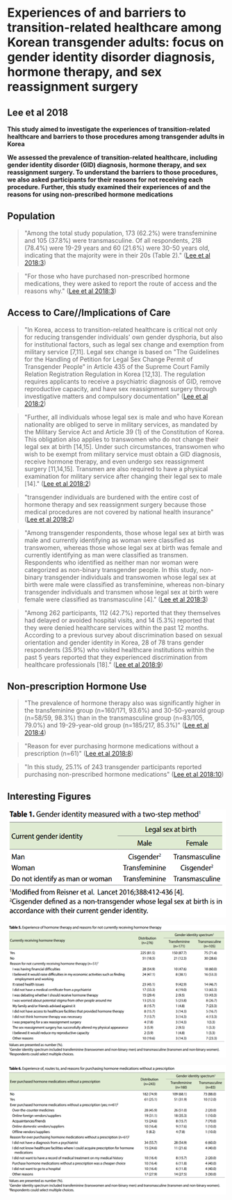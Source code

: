 # Experiences of and barriers to transition-related healthcare among Korean transgender adults: focus on gender identity disorder diagnosis, hormone therapy, and sex reassignment surgery
## Lee et al 2018

**This study aimed to investigate the experiences of transition-related healthcare and barriers to those procedures among transgender adults in Korea**

**We assessed the prevalence of transition-related healthcare, including gender identity disorder (GID) diagnosis, hormone therapy, and sex reassignment surgery. To understand the barriers to those procedures, we also asked participants for their reasons for not receiving each procedure. Further, this study examined their experiences of and the reasons for using non-prescribed hormone medications**

## Population

> "Among the total study population, 173 (62.2%) were transfeminine and 105 (37.8%) were transmasculine. Of all respondents, 218 (78.4%) were 19-29 years and 60 (21.6%) were 30-50 years old, indicating that the majority were in their 20s (Table 2)." ([Lee et al 2018:3](zotero://open-pdf/library/items/A3HGTUSH?page=3))


> "For those who have purchased non-prescribed hormone medications, they were asked to report the route of access and the reasons why." ([Lee et al 2018:3](zotero://open-pdf/library/items/A3HGTUSH?page=3))


## Access to Care//Implications of Care

> "In Korea, access to transition-related healthcare is critical not only for reducing transgender individuals' own gender dysphoria, but also for institutional factors, such as legal sex change and exemption from military service [7,11]. Legal sex change is based on "The Guidelines for the Handling of Petition for Legal Sex Change Permit of Transgender People" in Article 435 of the Supreme Court Family Relation Registration Regulation in Korea [12,13]. The regulation requires applicants to receive a psychiatric diagnosis of GID, remove reproductive capacity, and have sex reassignment surgery through investigative matters and compulsory documentation" ([Lee et al 2018:2](zotero://open-pdf/library/items/A3HGTUSH?page=2))

> "Further, all individuals whose legal sex is male and who have Korean nationality are obliged to serve in military services, as mandated by the Military Service Act and Article 39 (1) of the Constitution of Korea. This obligation also applies to transwomen who do not change their legal sex at birth [14,15]. Under such circumstances, transwomen who wish to be exempt from military service must obtain a GID diagnosis, receive hormone therapy, and even undergo sex reassignment surgery [11,14,15]. Transmen are also required to have a physical examination for military service after changing their legal sex to male [14]." ([Lee et al 2018:2](zotero://open-pdf/library/items/A3HGTUSH?page=2))

> "transgender individuals are burdened with the entire cost of hormone therapy and sex reassignment surgery because those medical procedures are not covered by national health insurance" ([Lee et al 2018:2](zotero://open-pdf/library/items/A3HGTUSH?page=2))

> "Among transgender respondents, those whose legal sex at birth was male and currently identifying as woman were classified as transwomen, whereas those whose legal sex at birth was female and currently identifying as man were classified as transmen. Respondents who identified as neither man nor woman were categorized as non-binary transgender people. In this study, non-binary transgender individuals and transwomen whose legal sex at birth were male were classified as transfeminine, whereas non-binary transgender individuals and transmen whose legal sex at birth were female were classified as transmasculine [4]." ([Lee et al 2018:3](zotero://open-pdf/library/items/A3HGTUSH?page=3))

> "Among 262 participants, 112 (42.7%) reported that they themselves had delayed or avoided hospital visits, and 14 (5.3%) reported that they were denied healthcare services within the past 12 months. According to a previous survey about discrimination based on sexual orientation and gender identity in Korea, 28 of 78 trans gender respondents (35.9%) who visited healthcare institutions within the past 5 years reported that they experienced discrimination from healthcare professionals [18]." ([Lee et al 2018:9](zotero://open-pdf/library/items/A3HGTUSH?page=9))

## Non-prescription Hormone Use

> "The prevalence of hormone therapy also was significantly higher in the transfeminine group (n=160/171, 93.6%) and 30-50-yearold group (n=58/59, 98.3%) than in the transmasculine group (n=83/105, 79.0%) and 19-29-year-old group (n=185/217, 85.3%)" ([Lee et al 2018:4](zotero://open-pdf/library/items/A3HGTUSH?page=4))

> "Reason for ever purchasing hormone medications without a prescription (n=61)" ([Lee et al 2018:8](zotero://open-pdf/library/items/A3HGTUSH?page=8))

> "In this study, 25.1% of 243 transgender participants reported purchasing non-prescribed hormone medications" ([Lee et al 2018:10](zotero://open-pdf/library/items/A3HGTUSH?page=10))

## Interesting Figures

![Table "modified from Reisner et al. Lancet 2016;388:412-436 [4]." ([Lee et al 2018:3](zotero://open-pdf/library/items/A3HGTUSH?page=3))](./lee2018/lee2018-table1.png)

![Table 5. Experience of hormone therapy and reasons for not currently receiving hormone therapy](./lee2018/lee2018-table5.png)

![Table 6. Experience of, routes to, and reasons for purchasing hormone medications without a prescription](./lee2018/lee2018-table6.png)